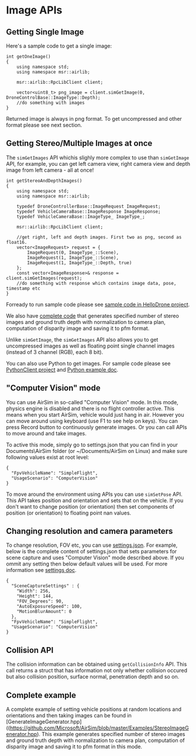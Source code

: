 # Image APIs

## Getting Single Image
Here's a sample code to get a single image:

```
int getOneImage() 
{
    using namespace std;
    using namespace msr::airlib;
    
    msr::airlib::RpcLibClient client;

    vector<uint8_t> png_image = client.simGetImage(0, DroneControlBase::ImageType::Depth);
    //do something with images
}
```

Returned image is always in png format. To get uncompressed and other format please see next section.

## Getting Stereo/Multiple Images at once

The `simGetImages` API whichis slighly more complex to use than `simGetImage` API, for example, you can get left camera view, right camera view and depth image from left camera - all at once! 

```
int getStereoAndDepthImages() 
{
    using namespace std;
    using namespace msr::airlib;
    
    typedef DroneControllerBase::ImageRequest ImageRequest;
    typedef VehicleCameraBase::ImageResponse ImageResponse;
    typedef VehicleCameraBase::ImageType_ ImageType_;

    msr::airlib::RpcLibClient client;

    //get right, left and depth images. First two as png, second as float16.
    vector<ImageRequest> request = { 
        ImageRequest(0, ImageType_::Scene), 
        ImageRequest(1, ImageType_::Scene),        
        ImageRequest(1, ImageType_::Depth, true) 
    };
    const vector<ImageResponse>& response = client.simGetImages(request);
    //do something with response which contains image data, pose, timestamp etc
}
```
Forready to run sample code please see [sample code in HelloDrone project](https://github.com/Microsoft/AirSim/blob/master/HelloDrone/main.cpp). 

We also have [complete code](https://github.com/Microsoft/AirSim/blob/master/Examples/StereoImageGenerator.hpp) that generates specified number of stereo images and ground truth depth with normalization to camera plan, computation of disparity image and saving it to pfm format.

Unlike `simGetImage`, the `simGetImages` API also allows you to get uncompressed images as well as floating point single channel images (instead of 3 channel (RGB), each 8 bit).

You can also use Python to get images. For sample code please see [PythonClient project](https://github.com/Microsoft/AirSim/tree/master/PythonClient) and [Python example doc](python.md).

## "Computer Vision" mode

You can use AirSim in so-called "Computer Vision" mode. In this mode, physics engine is disabled and there is no flight controller active. This means when you start AirSim, vehicle would just hang in air. However you can move around using keyboard (use F1 to see help on keys). You can press Record button to continuously generate images. Or you can call APIs to move around and take images.

To active this mode, simply go to settings.json that you can find in your Documents\AirSim folder (or ~/Documents/AirSim on Linux) and make sure following values exist at root level:

```
{
  "FpvVehicleName": "SimpleFlight",
  "UsageScenario": "ComputerVision"
}
```

To move around the environment using APIs you can use `simSetPose` API. This API takes position and orientation and sets that on the vehicle. If you don't want to change position (or orientation) then set components of position (or orientation) to floating point nan values.

## Changing resolution and camera parameters
To change resolution, FOV etc, you can use [settings.json](settings.md). For example, below is the complete content of settings.json that sets parameters for scene capture and uses "Computer Vision" mode described above. If you ommit any setting then below default values will be used. For more information see [settings doc](settings.md).

```
{
  "SceneCaptureSettings" : {
    "Width": 256,
	"Height": 144,
    "FOV_Degrees": 90,
    "AutoExposureSpeed": 100,
    "MotionBlurAmount": 0
  },
  "FpvVehicleName": "SimpleFlight",
  "UsageScenario": "ComputerVision"
}
```

## Collision API
The collision information can be obtained using `getCollisionInfo` API. This call returns a struct that has information not only whether collision occured but also collision position, surface normal, penetration depth and so on.

## Complete example
A complete example of setting vehicle positions at random locations and orientations and then taking images can be found in [GenerateImageGenerator.hpp]((https://github.com/Microsoft/AirSim/blob/master/Examples/StereoImageGenerator.hpp). This example generates specified number of stereo images and ground truth depth with normalization to camera plan, computation of disparity image and saving it to pfm format in this mode.

